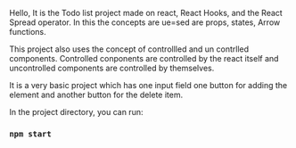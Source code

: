 Hello, It is the Todo list project made on react, React Hooks, and the React Spread operator.
In this the concepts are ue=sed are props, states, Arrow functions.

This project also uses the concept of controllled and un contrlled components. Controlled conponents are controlled by the react itself and uncontrolled components are controlled by themselves.

It is a very basic project which has one input field one button for adding the element and another button for the delete item.

In the project directory, you can run:

### `npm start`